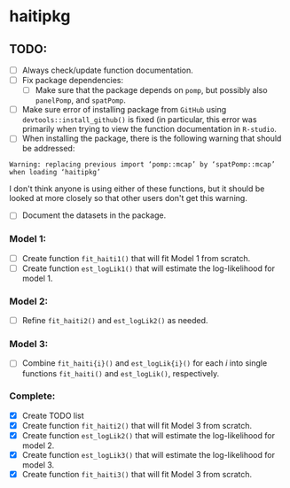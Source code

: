 # haitipkg

## TODO: 

- [ ] Always check/update function documentation. 
- [ ] Fix package dependencies:
  - [ ] Make sure that the package depends on `pomp`, but possibly also `panelPomp`, and `spatPomp`.
- [ ] Make sure error of installing package from `GitHub` using `devtools::install_github()` is fixed (in particular, this error was primarily when trying to view the function documentation in `R-studio`. 
- [ ] When installing the package, there is the following warning that should be addressed: 
``` 
Warning: replacing previous import ‘pomp::mcap’ by ‘spatPomp::mcap’ when loading ‘haitipkg’
```
I don't think anyone is using either of these functions, but it should be looked at more closely so that other users don't get this warning.
- [ ] Document the datasets in the package.

### Model 1:

- [ ] Create function `fit_haiti1()` that will fit Model 1 from scratch. 
- [ ] Create function `est_logLik1()` that will estimate the log-likelihood for model 1.

### Model 2: 

- [ ] Refine `fit_haiti2()` and `est_logLik2()` as needed.

### Model 3:

- [ ] Combine `fit_haiti{i}()` and `est_logLik{i}()` for each $i$ into single functions `fit_haiti()` and `est_logLik()`, respectively. 



### Complete: 

- [x] Create TODO list
- [x] Create function `fit_haiti2()` that will fit Model 3 from scratch. 
- [x] Create function `est_logLik2()` that will estimate the log-likelihood for model 2.
- [x] Create function `est_logLik3()` that will estimate the log-likelihood for model 3.
- [x] Create function `fit_haiti3()` that will fit Model 3 from scratch. 

